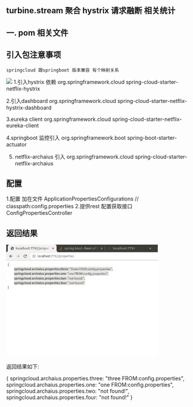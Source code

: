## turbine.stream 聚合 hystrix 请求融断  相关统计

## 一. pom 相关文件
## 引入包注意事项
 	springcloud 跟springboot 版本兼容 有个映射关系
<img src="https://oscimg.oschina.net/oscnet/a60f3008dd96969889fb9e2e6652800636e.jpg" style="height:300px ;width=300px"  />   
1.引入hystrix 依赖 

  <dependency>
    <groupId>org.springframework.cloud</groupId>
   <artifactId>spring-cloud-starter-netflix-hystrix</artifactId>
</dependency>
        
2.引入dashboard
<dependency>
            <groupId>org.springframework.cloud</groupId>
<artifactId>spring-cloud-starter-netflix-hystrix-dashboard</artifactId>
        </dependency>
        
3.eureka client 
<dependency>
			<groupId>org.springframework.cloud</groupId>
			<artifactId>spring-cloud-starter-netflix-eureka-client</artifactId>
		</dependency>
		
		
4.springboot 监控引入
<dependency>
		   <groupId>org.springframework.boot</groupId>
		   <artifactId>spring-boot-starter-actuator</artifactId>
		</dependency>
		
5.  netflix-archaius 引入
		<dependency>
		    <groupId>org.springframework.cloud</groupId>
		    <artifactId>spring-cloud-starter-netflix-archaius</artifactId>
		</dependency>
		
## 配置 
1.配置 加在文件 ApplicationPropertiesConfigurations // classpath:config.properties
2.提供rest 配置获取接口  ConfigPropertiesController


## 返回结果
<img src="img/archaius配置信息.png" style="height:300px ;width=300px"  />   

返回结果如下:  

{
springcloud.archaius.properties.three: "three FROM:config.properties",
springcloud.archaius.properties.one: "one FROM:config.properties",
springcloud.archaius.properties.two: "not found!",
springcloud.archaius.properties.four: "not found!"
}
